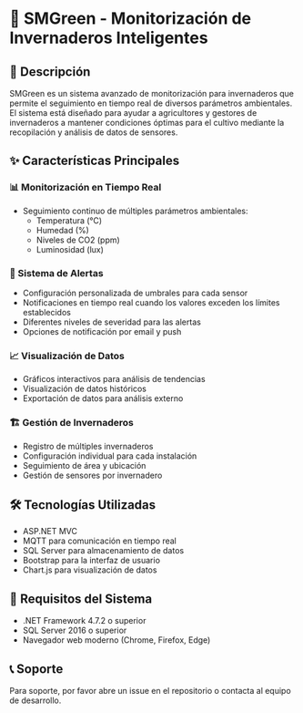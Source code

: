 # 🌱 SMGreen - Monitorización de Invernaderos Inteligentes

## 📝 Descripción
SMGreen es un sistema avanzado de monitorización para invernaderos que permite el seguimiento en tiempo real de diversos parámetros ambientales. El sistema está diseñado para ayudar a agricultores y gestores de invernaderos a mantener condiciones óptimas para el cultivo mediante la recopilación y análisis de datos de sensores.

## ✨ Características Principales

### 📊 Monitorización en Tiempo Real
- Seguimiento continuo de múltiples parámetros ambientales:
  - Temperatura (°C)
  - Humedad (%)
  - Niveles de CO2 (ppm)
  - Luminosidad (lux)

### 🔔 Sistema de Alertas
- Configuración personalizada de umbrales para cada sensor
- Notificaciones en tiempo real cuando los valores exceden los límites establecidos
- Diferentes niveles de severidad para las alertas
- Opciones de notificación por email y push

### 📈 Visualización de Datos
- Gráficos interactivos para análisis de tendencias
- Visualización de datos históricos
- Exportación de datos para análisis externo

### 🏗️ Gestión de Invernaderos
- Registro de múltiples invernaderos
- Configuración individual para cada instalación
- Seguimiento de área y ubicación
- Gestión de sensores por invernadero

## 🛠️ Tecnologías Utilizadas
- ASP.NET MVC
- MQTT para comunicación en tiempo real
- SQL Server para almacenamiento de datos
- Bootstrap para la interfaz de usuario
- Chart.js para visualización de datos

## 🚀 Requisitos del Sistema
- .NET Framework 4.7.2 o superior
- SQL Server 2016 o superior
- Navegador web moderno (Chrome, Firefox, Edge)

## 📞 Soporte
Para soporte, por favor abre un issue en el repositorio o contacta al equipo de desarrollo.
